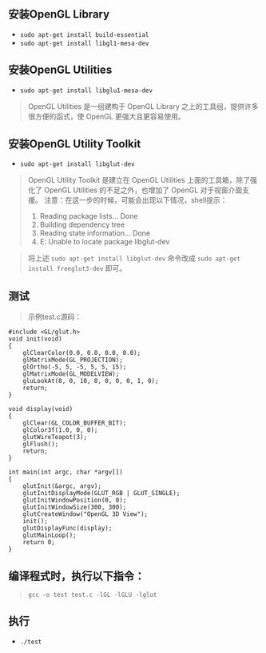 ## 安装OpenGL Library
+ `sudo apt-get install build-essential`
+ `sudo apt-get install libgl1-mesa-dev`

## 安装OpenGL Utilities

+ `sudo apt-get install libglu1-mesa-dev`
> OpenGL Utilities 是一组建构于 OpenGL Library 之上的工具组，提供许多很方便的函式，使 OpenGL 更强大且更容易使用。

## 安装OpenGL Utility Toolkit
+ `sudo apt-get install libglut-dev`
> OpenGL Utility Toolkit 是建立在 OpenGL Utilities 上面的工具箱，除了强化了 OpenGL Utilities 的不足之外，也增加了 OpenGL 对于视窗介面支援。
注意：在这一步的时候，可能会出现以下情况，shell提示：
> 1. Reading package lists... Done
> 2. Building dependency tree
> 3. Reading state information... Done
> 4. E: Unable to locate package libglut-dev

> 将上述
  > `sudo apt-get install libglut-dev` 命令改成 `sudo apt-get install freeglut3-dev` 即可。	 

## 测试

> 示例test.c源码：
```
#include <GL/glut.h>
void init(void)
{
	glClearColor(0.0, 0.0, 0.0, 0.0);
	glMatrixMode(GL_PROJECTION);
	glOrtho(-5, 5, -5, 5, 5, 15);
	glMatrixMode(GL_MODELVIEW);
	gluLookAt(0, 0, 10, 0, 0, 0, 0, 1, 0);
	return;
}

void display(void)
{
	glClear(GL_COLOR_BUFFER_BIT);
	glColor3f(1.0, 0, 0);
	glutWireTeapot(3);
	glFlush();
	return;
}

int main(int argc, char *argv[])
{
	glutInit(&argc, argv);
	glutInitDisplayMode(GLUT_RGB | GLUT_SINGLE);
	glutInitWindowPosition(0, 0);
	glutInitWindowSize(300, 300);
	glutCreateWindow("OpenGL 3D View");
	init();
	glutDisplayFunc(display);
	glutMainLoop();
	return 0;
}
```

## 编译程式时，执行以下指令：
> `gcc -o test test.c -lGL -lGLU -lglut`

## 执行

+ `./test`
